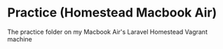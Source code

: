 # Practice (Homestead Macbook Air)

The practice folder on my Macbook Air's Laravel Homestead Vagrant machine
